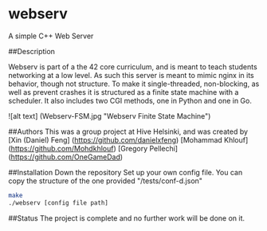 # webserv
A simple C++ Web Server

##Description

Webserv is part of a the 42 core curriculum, and is meant to teach students networking at a low level. As such this server is meant to mimic nginx in its behavior, though not structure. To make it single-threaded, non-blocking, as well as prevent crashes it is structured as a finite state machine with a scheduler. It also includes two CGI methods, one in Python and one in Go.

![alt text] (Webserv-FSM.jpg "Webserv Finite State Machine")

##Authors
This was a group project at Hive Helsinki, and was created by
[Xin (Daniel) Feng] (https://github.com/danielxfeng)
[Mohammad Khlouf] (https://github.com/Mohdkhlouf)
[Gregory Pellechi] (https://github.com/OneGameDad)

##Installation
Down the repository
Set up your own config file. You can copy the structure of the one provided "/tests/conf-d.json"
```bash
make
./webserv [config file path]
```

##Status
The project is complete and no further work will be done on it.

